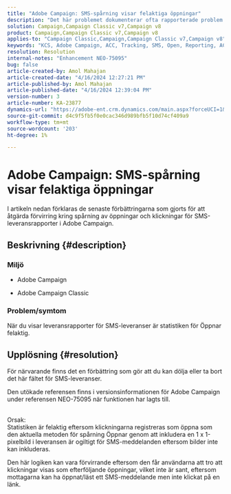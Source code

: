 ```yaml
---
title: "Adobe Campaign: SMS-spårning visar felaktiga öppningar"
description: "Det här problemet dokumenterar ofta rapporterade problem med SMS-leveransspårning, särskilt felaktiga öppningar i leveransrapporter."
solution: Campaign,Campaign Classic v7,Campaign v8
product: Campaign,Campaign Classic v7,Campaign v8
applies-to: "Campaign Classic,Campaign,Campaign Classic v7,Campaign v8"
keywords: "KCS, Adobe Campaign, ACC, Tracking, SMS, Open, Reporting, AC, Adobe Campaign Classic, FAQ"
resolution: Resolution
internal-notes: "Enhancement NEO-75095"
bug: false
article-created-by: Amol Mahajan
article-created-date: "4/16/2024 12:27:21 PM"
article-published-by: Amol Mahajan
article-published-date: "4/16/2024 12:39:04 PM"
version-number: 3
article-number: KA-23877
dynamics-url: "https://adobe-ent.crm.dynamics.com/main.aspx?forceUCI=1&pagetype=entityrecord&etn=knowledgearticle&id=d3c5cca7-ecfb-ee11-a1fe-6045bd04ed02"
source-git-commit: d4c9f5fb5f0e0cac346d989bfb5f10d74cf409a9
workflow-type: tm+mt
source-wordcount: '203'
ht-degree: 1%

---
```


# Adobe Campaign: SMS-spårning visar felaktiga öppningar


I artikeln nedan förklaras de senaste förbättringarna som gjorts för att åtgärda förvirring kring spårning av öppningar och klickningar för SMS-leveransrapporter i Adobe Campaign.

## Beskrivning {#description}


### Miljö

- Adobe Campaign


- Adobe Campaign Classic




### Problem/symtom

När du visar leveransrapporter för SMS-leveranser är statistiken för Öppnar felaktig.


## Upplösning {#resolution}


För närvarande finns det en förbättring som gör att du kan dölja eller ta bort det här fältet för SMS-leveranser.

Den utökade referensen finns i versionsinformationen för Adobe Campaign under referensen NEO-75095 när funktionen har lagts till.


<br>Orsak:<br>
Statistiken är felaktig eftersom klickningarna registreras som öppna som den aktuella metoden för spårning Öppnar genom att inkludera en 1 x 1-pixelbild i leveransen är ogiltigt för SMS-meddelanden eftersom bilder inte kan inkluderas.

Den här logiken kan vara förvirrande eftersom den får användarna att tro att klickningar visas som efterföljande öppningar, vilket inte är sant, eftersom mottagarna kan ha öppnat/läst ett SMS-meddelande men inte klickat på en länk.
